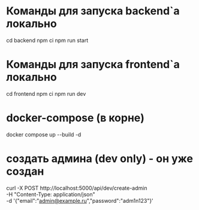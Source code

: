 # Команды для запуска backend`a локально

cd backend
npm ci
npm run start

# Команды для запуска frontend`a локально

cd frontend
npm ci
npm run dev

# docker-compose (в корне)

docker compose up --build -d

# создать админа (dev only) - он уже создан

curl -X POST http://localhost:5000/api/dev/create-admin \
 -H "Content-Type: application/json" \
 -d '{"email":"admin@example.ru","password":"adm1n123"}'
